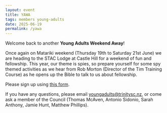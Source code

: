 ```yaml
---
layout: event
title: YAWA 
tags: members young-adults
date: 2025-06-19
permalink: /yawa
---
```


Welcome back to another **Young Adults Weekend Away**!

Once again on Matariki weekend (Thursday 19th to Saturday 21st June) we are heading to the STAC Lodge at Castle Hill for a weekend 
of fun and fellowship. This year, our theme is spies, so prepare yourself for some spy themed activities as we hear from Rob Morton 
(Director of the Tim Training Course) as he opens up the Bible to talk to us about fellowship. 
<!--excerpt end-->

Please sign up using [this form](https://forms.gle/jKBp6p7PojKycfUp6).

If you have any questions, please email <youngadults@trinitysc.nz>, or come ask a member of the Council (Thomas McAven, Antonio Sidonio, Sarah Anthony, Jamie Hunt, Matthew Phillips).
